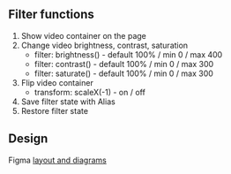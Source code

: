 ## Filter functions

1. Show video container on the page
2. Change video brightness, contrast, saturation
   - filter: brightness() - default 100% / min 0 / max 400
   - filter: contrast() - default 100% / min 0 / max 300
   - filter: saturate() - default 100% / min 0 / max 300
3. Flip video container
   - transform: scaleX(-1) - on / off
4. Save filter state with Alias
5. Restore filter state

## Design

Figma [layout and diagrams](https://www.figma.com/file/hmcOOhND0LHUrJdOEFo8cz/Twitch-video-filter?t=FC0zW5v5bj7pRjJ2-6)
